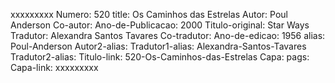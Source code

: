 xxxxxxxxx
Numero: 520
title: Os Caminhos das Estrelas
Autor: Poul Anderson
Co-autor: 
Ano-de-Publicacao: 2000
Titulo-original: Star Ways
Tradutor: Alexandra Santos Tavares
Co-tradutor: 
Ano-de-edicao: 1956
alias: Poul-Anderson
Autor2-alias: 
Tradutor1-alias: Alexandra-Santos-Tavares
Tradutor2-alias: 
Titulo-link: 520-Os-Caminhos-das-Estrelas
Capa: 
pags: 
Capa-link: 
xxxxxxxxx